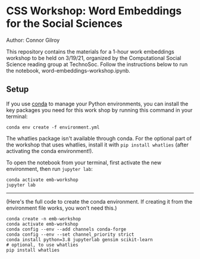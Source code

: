 # CSS Workshop: Word Embeddings for the Social Sciences

Author: Connor Gilroy

This repository contains the materials for a 1-hour work embeddings workshop to be held on 3/19/21, organized by the Computational Social Science reading group at TechnoSoc. Follow the instructions below to run the notebook, word-embeddings-workshop.ipynb. 

## Setup

If you use [conda](https://docs.conda.io/en/latest/) to manage your Python environments, you can install the key packages you need for this work shop by running this command in your terminal:

```
conda env create -f environment.yml
```

The whatlies package isn't available through conda. For the optional part of the workshop that uses whatlies, install it with `pip install whatlies` (after activating the conda environment!). 

To open the notebook from your terminal, first activate the new environment, then run `jupyter lab`: 

```
conda activate emb-workshop
jupyter lab
```

---

(Here's the full code to create the conda environment. If creating it from the environment file works, you won't need this.)

```
conda create -n emb-workshop
conda activate emb-workshop
conda config --env --add channels conda-forge
conda config --env --set channel_priority strict
conda install python=3.8 jupyterlab gensim scikit-learn 
# optional, to use whatlies
pip install whatlies
```
